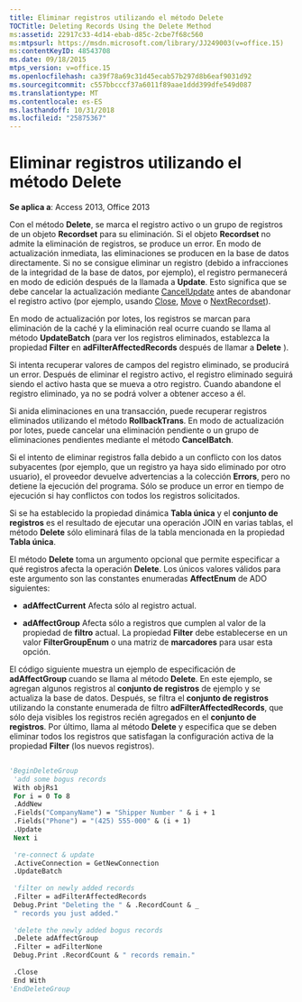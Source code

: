 ```yaml
---
title: Eliminar registros utilizando el método Delete
TOCTitle: Deleting Records Using the Delete Method
ms:assetid: 22917c33-4d14-ebab-d85c-2cbe7f68c560
ms:mtpsurl: https://msdn.microsoft.com/library/JJ249003(v=office.15)
ms:contentKeyID: 48543708
ms.date: 09/18/2015
mtps_version: v=office.15
ms.openlocfilehash: ca39f78a69c31d45ecab57b297d8b6eaf9031d92
ms.sourcegitcommit: c557bbcccf37a6011f89aae1ddd399dfe549d087
ms.translationtype: MT
ms.contentlocale: es-ES
ms.lasthandoff: 10/31/2018
ms.locfileid: "25875367"
---
```

# <a name="deleting-records-using-the-delete-method"></a>Eliminar registros utilizando el método Delete


**Se aplica a**: Access 2013, Office 2013

Con el método **Delete**, se marca el registro activo o un grupo de registros de un objeto **Recordset** para su eliminación. Si el objeto **Recordset** no admite la eliminación de registros, se produce un error. En modo de actualización inmediata, las eliminaciones se producen en la base de datos directamente. Si no se consigue eliminar un registro (debido a infracciones de la integridad de la base de datos, por ejemplo), el registro permanecerá en modo de edición después de la llamada a **Update**. Esto significa que se debe cancelar la actualización mediante [CancelUpdate](cancelupdate-method-ado.md) antes de abandonar el registro activo (por ejemplo, usando [Close](close-method-ado.md), [Move](move-method-ado.md) o [NextRecordset](nextrecordset-method-ado.md)).

En modo de actualización por lotes, los registros se marcan para eliminación de la caché y la eliminación real ocurre cuando se llama al método **UpdateBatch** (para ver los registros eliminados, establezca la propiedad **Filter** en **adFilterAffectedRecords** después de llamar a **Delete** ).

Si intenta recuperar valores de campos del registro eliminado, se producirá un error. Después de eliminar el registro activo, el registro eliminado seguirá siendo el activo hasta que se mueva a otro registro. Cuando abandone el registro eliminado, ya no se podrá volver a obtener acceso a él.

Si anida eliminaciones en una transacción, puede recuperar registros eliminados utilizando el método **RollbackTrans**. En modo de actualización por lotes, puede cancelar una eliminación pendiente o un grupo de eliminaciones pendientes mediante el método **CancelBatch**.

Si el intento de eliminar registros falla debido a un conflicto con los datos subyacentes (por ejemplo, que un registro ya haya sido eliminado por otro usuario), el proveedor devuelve advertencias a la colección **Errors**, pero no detiene la ejecución del programa. Sólo se produce un error en tiempo de ejecución si hay conflictos con todos los registros solicitados.

Si se ha establecido la propiedad dinámica **Tabla única** y el **conjunto de registros** es el resultado de ejecutar una operación JOIN en varias tablas, el método **Delete** sólo eliminará filas de la tabla mencionada en la propiedad **Tabla única**.

El método **Delete** toma un argumento opcional que permite especificar a qué registros afecta la operación **Delete**. Los únicos valores válidos para este argumento son las constantes enumeradas **AffectEnum** de ADO siguientes:

  - **adAffectCurrent** Afecta sólo al registro actual.

  - **adAffectGroup** Afecta sólo a registros que cumplen al valor de la propiedad de **filtro** actual. La propiedad **Filter** debe establecerse en un valor **FilterGroupEnum** o una matriz de **marcadores** para usar esta opción.

El código siguiente muestra un ejemplo de especificación de **adAffectGroup** cuando se llama al método **Delete**. En este ejemplo, se agregan algunos registros al **conjunto de registros** de ejemplo y se actualiza la base de datos. Después, se filtra el **conjunto de registros** utilizando la constante enumerada de filtro **adFilterAffectedRecords**, que sólo deja visibles los registros recién agregados en el **conjunto de registros**. Por último, llama al método **Delete** y especifica que se deben eliminar todos los registros que satisfagan la configuración activa de la propiedad **Filter** (los nuevos registros).

```vb 
 
'BeginDeleteGroup 
 'add some bogus records 
 With objRs1 
 For i = 0 To 8 
 .AddNew 
 .Fields("CompanyName") = "Shipper Number " & i + 1 
 .Fields("Phone") = "(425) 555-000" & (i + 1) 
 .Update 
 Next i 
 
 're-connect & update 
 .ActiveConnection = GetNewConnection 
 .UpdateBatch 
 
 'filter on newly added records 
 .Filter = adFilterAffectedRecords 
 Debug.Print "Deleting the " & .RecordCount & _ 
 " records you just added." 
 
 'delete the newly added bogus records 
 .Delete adAffectGroup 
 .Filter = adFilterNone 
 Debug.Print .RecordCount & " records remain." 
 
 .Close 
 End With 
'EndDeleteGroup 
```

